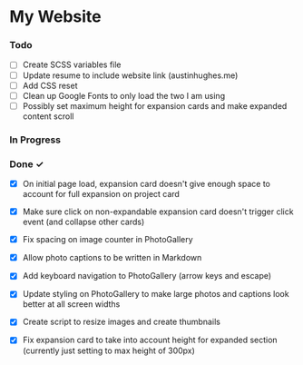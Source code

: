 # My Website


### Todo

- [ ] Create SCSS variables file  
- [ ] Update resume to include website link (austinhughes.me)  
- [ ] Add CSS reset  
- [ ] Clean up Google Fonts to only load the two I am using  
- [ ] Possibly set maximum height for expansion cards and make expanded content scroll  

### In Progress


### Done ✓

- [x] On initial page load, expansion card doesn't give enough space to account for full expansion on project card  
- [x] Make sure click on non-expandable expansion card doesn't trigger click event (and collapse other cards)  
- [x] Fix spacing on image counter in PhotoGallery  
- [x] Allow photo captions to be written in Markdown  
- [x] Add keyboard navigation to PhotoGallery (arrow keys and escape)  
- [x] Update styling on PhotoGallery to make large photos and captions look better at all screen widths  
- [x] Create script to resize images and create thumbnails  
- [x] Fix expansion card to take into account height for expanded section (currently just setting to max height of 300px)  

